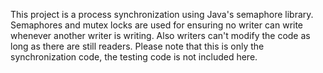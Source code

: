 This project is a process synchronization using Java's semaphore library.
Semaphores and mutex locks are used for ensuring no writer can write whenever another writer is writing.
Also writers can't modify the code as long as there are still readers.
Please note that this is only the synchronization code, the testing code is not included here.
